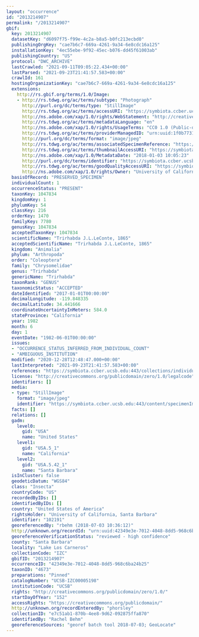 ```yaml
---
layout: "occurrence"
id: "2013214907"
permalink: "/2013214907"
gbif:
  key: 2013214907
  datasetKey: "d6097f75-f99e-4c2a-b8a5-b0fc213ecbd0"
  publishingOrgKey: "cae7b6c7-669a-4261-9a34-6e8cdc16a125"
  installationKey: "4ec55ebe-9f92-45ec-b076-dd45f61003ab"
  publishingCountry: "US"
  protocol: "DWC_ARCHIVE"
  lastCrawled: "2021-09-11T09:05:22.434+00:00"
  lastParsed: "2021-09-23T21:41:57.583+00:00"
  crawlId: 161
  hostingOrganizationKey: "cae7b6c7-669a-4261-9a34-6e8cdc16a125"
  extensions:
    http://rs.gbif.org/terms/1.0/Image:
    - http://rs.tdwg.org/ac/terms/subtype: "Photograph"
      http://purl.org/dc/terms/type: "StillImage"
      http://rs.tdwg.org/ac/terms/accessURI: "https://symbiota.ccber.ucsb.edu:443/content/specimenImages/UCSB_IZC/UCSB-IZC00005/UCSB-IZC00005198_lg.jpg"
      http://ns.adobe.com/xap/1.0/rights/WebStatement: "http://creativecommons.org/publicdomain/zero/1.0/"
      http://rs.tdwg.org/ac/terms/metadataLanguage: "en"
      http://ns.adobe.com/xap/1.0/rights/UsageTerms: "CC0 1.0 (Public-domain)"
      http://rs.tdwg.org/ac/terms/providerManagedID: "urn:uuid:1f0b7731-87a9-4e8c-b331-2a64c361c87d"
      http://purl.org/dc/terms/format: "image/jpeg"
      http://rs.tdwg.org/ac/terms/associatedSpecimenReference: "https://symbiota.ccber.ucsb.edu:443/collections/individual/index.php?occid=102191"
      http://rs.tdwg.org/ac/terms/thumbnailAccessURI: "https://symbiota.ccber.ucsb.edu:443/content/specimenImages/UCSB_IZC/UCSB-IZC00005/UCSB-IZC00005198_tn.jpg"
      http://ns.adobe.com/xap/1.0/MetadataDate: "2018-01-03 10:05:23"
      http://purl.org/dc/terms/identifier: "https://symbiota.ccber.ucsb.edu:443/content/specimenImages/UCSB_IZC/UCSB-IZC00005/UCSB-IZC00005198_lg.jpg"
      http://rs.tdwg.org/ac/terms/goodQualityAccessURI: "https://symbiota.ccber.ucsb.edu:443/content/specimenImages/UCSB_IZC/UCSB-IZC00005/UCSB-IZC00005198.jpg"
      http://ns.adobe.com/xap/1.0/rights/Owner: "University of California, Santa Barbara"
  basisOfRecord: "PRESERVED_SPECIMEN"
  individualCount: 1
  occurrenceStatus: "PRESENT"
  taxonKey: 1047834
  kingdomKey: 1
  phylumKey: 54
  classKey: 216
  orderKey: 1470
  familyKey: 7780
  genusKey: 1047834
  acceptedTaxonKey: 1047834
  scientificName: "Trirhabda J.L.LeConte, 1865"
  acceptedScientificName: "Trirhabda J.L.LeConte, 1865"
  kingdom: "Animalia"
  phylum: "Arthropoda"
  order: "Coleoptera"
  family: "Chrysomelidae"
  genus: "Trirhabda"
  genericName: "Trirhabda"
  taxonRank: "GENUS"
  taxonomicStatus: "ACCEPTED"
  dateIdentified: "2017-01-01T00:00:00"
  decimalLongitude: -119.848335
  decimalLatitude: 34.441666
  coordinateUncertaintyInMeters: 584.0
  stateProvince: "California"
  year: 1982
  month: 6
  day: 1
  eventDate: "1982-06-01T00:00:00"
  issues:
  - "OCCURRENCE_STATUS_INFERRED_FROM_INDIVIDUAL_COUNT"
  - "AMBIGUOUS_INSTITUTION"
  modified: "2020-12-28T12:48:47.000+00:00"
  lastInterpreted: "2021-09-23T21:41:57.583+00:00"
  references: "https://symbiota.ccber.ucsb.edu:443/collections/individual/index.php?occid=102191"
  license: "http://creativecommons.org/publicdomain/zero/1.0/legalcode"
  identifiers: []
  media:
  - type: "StillImage"
    format: "image/jpeg"
    identifier: "https://symbiota.ccber.ucsb.edu:443/content/specimenImages/UCSB_IZC/UCSB-IZC00005/UCSB-IZC00005198_lg.jpg"
  facts: []
  relations: []
  gadm:
    level0:
      gid: "USA"
      name: "United States"
    level1:
      gid: "USA.5_1"
      name: "California"
    level2:
      gid: "USA.5.42_1"
      name: "Santa Barbara"
  isInCluster: false
  geodeticDatum: "WGS84"
  class: "Insecta"
  countryCode: "US"
  recordedByIDs: []
  identifiedByIDs: []
  country: "United States of America"
  rightsHolder: "University of California, Santa Barbara"
  identifier: "102191"
  georeferencedBy: "rbehm (2018-07-03 10:36:12)"
  http://unknown.org/recordId: "urn:uuid:42349e3e-7012-4048-8dd5-968c6ba24b25"
  georeferenceVerificationStatus: "reviewed - high confidence"
  county: "Santa Barbara"
  locality: "Lake Los Carneros"
  collectionCode: "IZC"
  gbifID: "2013214907"
  occurrenceID: "42349e3e-7012-4048-8dd5-968c6ba24b25"
  taxonID: "4673"
  preparations: "Pinned"
  catalogNumber: "UCSB-IZC00005198"
  institutionCode: "UCSB"
  rights: "http://creativecommons.org/publicdomain/zero/1.0/"
  startDayOfYear: "152"
  accessRights: "https://creativecommons.org/publicdomain/"
  http://unknown.org/recordEnteredBy: "phorsley"
  collectionID: "e7c51ab1-870b-4ee8-9d62-092875ffa870"
  identifiedBy: "Rachel Behm"
  georeferenceSources: "georef batch tool 2018-07-03; GeoLocate"
---
```

